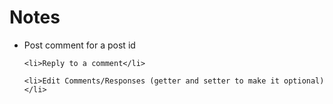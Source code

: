 # Notes

<ul>
	<li>Post comment for a post id</li>

	<li>Reply to a comment</li>
	
	<li>Edit Comments/Responses (getter and setter to make it optional)</li>
</ul>
